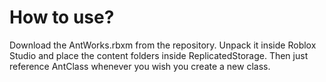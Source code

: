 
# How to use?

Download the AntWorks.rbxm from the repository. Unpack it inside Roblox Studio and place the content folders inside ReplicatedStorage. Then just reference AntClass whenever you wish you create a new class.



